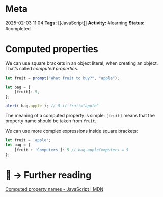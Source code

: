 # Meta
2025-02-03 11:04
**Tags:** [[JavaScript]]
**Activity:** #learning 
**Status:** #completed 

# Computed properties

We can use square brackets in an object literal, when creating an object. That’s called *computed properties*.
```JavaScript title:example.js
let fruit = prompt("What fruit to buy?", "apple");

let bag = {
	[fruit]: 5,
};

alert( bag.apple ); // 5 if fruit="apple"
```

The meaning of a computed property is simple: `[fruit]` means that the property name should be taken from `fruit`.

We can use more complex expressions inside square brackets:
```JavaScript title:example.js
let fruit = 'apple';
let bag = {
	[fruit + 'Computers']: 5 // bag.appleComputers = 5
};
```

# 📑 → Further reading
[Computed property names - JavaScript | MDN](https://developer.mozilla.org/en-US/docs/Learn_web_development/Core/Scripting/Object_basics#bracket_notation)
